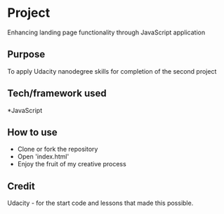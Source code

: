 # Project

Enhancing landing page functionality through JavaScript application

## Purpose

To apply Udacity nanodegree skills for completion of the second project

## Tech/framework used

*JavaScript

## How to use

<ul>
  <li>Clone or fork the repository</li>
  <li>Open 'index.html'</li>
  <li>Enjoy the fruit of my creative process</li>
</ul>

## Credit

Udacity - for the start code and lessons that made this possible.
